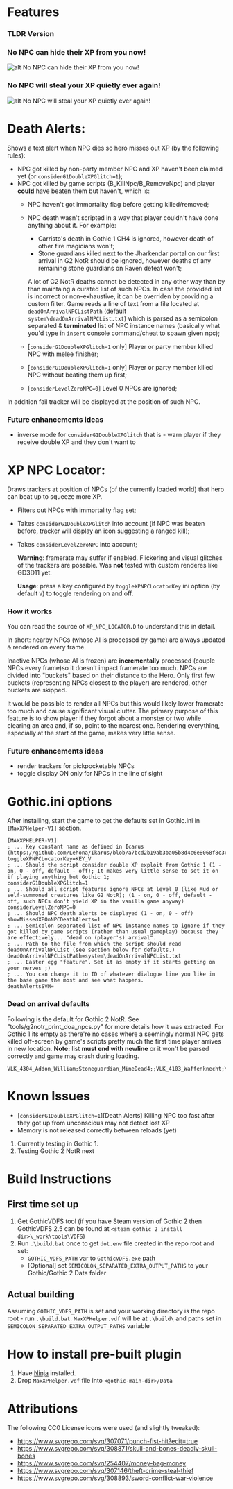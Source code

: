 # Features
### TLDR Version
### No NPC can hide their XP from you now!
![alt No NPC can hide their XP from you now!](pic.png "No NPC can hide their XP from you now!")
### No NPC will steal your XP quietly ever again!
![alt No NPC will steal your XP quietly ever again!](pic2.png "No NPC will steal your XP quietly ever again!")

# Death Alerts: 
Shows a text alert when NPC dies so hero misses out XP (by the following rules):
- NPC got killed by non-party member NPC and XP haven't been claimed yet (or `considerG1DoubleXPGlitch=1`);
- NPC got killed by game scripts (B_KillNpc/B_RemoveNpc) and player **could** have beaten them but haven't, which is: 
    - NPC haven't got immortality flag before getting killed/removed;
    - NPC death wasn't scripted in a way that player couldn't have done anything about it. For example: 
        - Carristo's death in Gothic 1 CH4 is ignored, however death of other fire magicians won't; 
        - Stone guardians killed next to the Jharkendar portal on our first arrival in G2 NotR should be ignored, however deaths of any remaining stone guardians on Raven defeat won't; 
    
        A lot of G2 NotR deaths cannot be detected in any other way than by than maintaing a curated list of such NPCs. In case the provided list is incorrect or non-exhaustive, it can be overriden by providing a custom filter. Game reads a line of text from a file located at `deadOnArrivalNPCListPath` (default `system\deadOnArrivalNPCList.txt`) which is parsed as a semicolon separated & **terminated** list of NPC instance names (basically what you'd type in `insert` console command/cheat to spawn given npc);
    - [`considerG1DoubleXPGlitch=1` only] Player or party member killed NPC with melee finisher;
    - [`considerG1DoubleXPGlitch=1` only] Player or party member killed NPC without beating them up first;
    - [`considerLevelZeroNPC=0`] Level 0 NPCs are ignored;

In addition fail tracker will be displayed at the position of such NPC.

### Future enhancements ideas
- inverse mode for `considerG1DoubleXPGlitch` that is - warn player if they receive double XP and they don't want to

# XP NPC Locator: 
Draws trackers at position of NPCs (of the currently loaded world) that hero can beat up to squeeze more XP.
- Filters out NPCs with immortality flag set;
- Takes `considerG1DoubleXPGlitch` into account (if NPC was beaten before, tracker will display an icon suggesting a ranged kill);
- Takes `considerLevelZeroNPC` into account;
    
     **Warning**: framerate may suffer if enabled. Flickering and visual glitches of the trackers are possible. Was **not** tested with custom renderes like GD3D11 yet.
     
     **Usage**: press a key configured by `toggleXPNPCLocatorKey` ini option (by default `V`) to toggle rendering on and off.
    
### How it works
You can read the source of `XP_NPC_LOCATOR.D` to understand this in detail. 

In short: nearby NPCs (whose AI is processed by game) are always updated & rendered on every frame. 

Inactive NPCs (whose AI is frozen) are **incrementally** processed (couple NPCs every frame)so it doesn't impact framerate too much. 
NPCs are divided into "buckets" based on their distance to the Hero. Only first few buckets (representing NPCs closest to the player) are rendered, other buckets are skipped. 

It would be possible to render all NPCs but this would likely lower framerate too much and cause significant visual clutter. The primary purpose of this feature is to show player if they forgot about a monster or two while clearing an area and, if so, point to the nearest one. Rendering everything, especially at the start of the game, makes very little sense.
    

### Future enhancements ideas
- render trackers for pickpocketable NPCs
- toggle display ON only for NPCs in the line of sight

# Gothic.ini options
After installing, start the game to get the defaults set in Gothic.ini in `[MaxXPHelper-V1]` section.

```
[MAXXPHELPER-V1]
; ... Key constant name as defined in Icarus (https://github.com/Lehona/Ikarus/blob/a7bcd2b19ab3ba05b8d4c6e8068f8c3cae9540a2/Ikarus_Const_G1.d#L181)
toggleXPNPCLocatorKey=KEY_V
; ... Should the script consider double XP exploit from Gothic 1 (1 - on, 0 - off, default - off); It makes very little sense to set it on if playing anything but Gothic 1;
considerG1DoubleXPGlitch=1
; ... Should all script features ignore NPCs at level 0 (like Mud or self-summoned creatures like G2 NotR); (1 - on, 0 - off, default - off, such NPCs don't yield XP in the vanilla game anyway)
considerLevelZeroNPC=0
; ... Should NPC death alerts be displayed (1 - on, 0 - off)
showMissedXPOnNPCDeathAlerts=1
; ... Semicolon separated list of NPC instance names to ignore if they got killed by game scripts (rather than usual gameplay) because they are effectively... "dead on (player's) arrival". 
; ... Path to the file from which the script should read deadOnArrivalNPCList (see section below for defaults.)
deadOnArrivalNPCListPath=system\deadOnArrivalNPCList.txt
; ... Easter egg "feature". Set it as empty if it starts getting on your nerves ;)
; ... You can change it to ID of whatever dialogue line you like in the base game the most and see what happens.
deathAlertsSVM=
```
### Dead on arrival defaults
Following is the default for Gothic 2 NotR. See "tools/g2notr_print_doa_npcs.py" for more details how it was extracted. For Gothic 1 its empty as there're no cases where a seemingly normal NPC gets killed off-screen by game's scripts pretty much the first time player arrives in new location. **Note:** list **must end with newline** or it won't be parsed correctly and game may crash during loading.
```
VLK_4304_Addon_William;Stoneguardian_MineDead4;;VLK_4103_Waffenknecht;YGiant_Bug_VinoRitual1;PAL_297_Ritter;VLK_Leiche1;STRF_Leiche2;NOV_653_ToterNovize;Stoneguardian_MineDead2;STRF_1143_Addon_Sklave;NONE_Addon_114_Lance_ADW;STRF_1132_Addon_Sklave;DJG_731_ToterDrachenjaeger;VLK_4105_Waffenknecht;NOV_656_ToterNovize;YGiant_Bug_VinoRitual2;PAL_Leiche4;Stoneguardian_Dead3;STRF_1141_Addon_Sklave;STRF_Leiche7;STRF_1135_Addon_Sklave;Stoneguardian_MineDead3;PIR_1370_Addon_Angus;BDT_10401_Addon_DeadBandit;VLK_4147_Waffenknecht;STRF_Leiche8;DJG_738_ToterDrachenjaeger;DJG_730_ToterDrachenjaeger;NOV_654_ToterNovize;STRF_1142_Addon_Sklave;NOV_652_ToterNovize;VLK_Leiche2;VLK_4145_Waffenknecht;PIR_1371_Addon_Hank;Stoneguardian_Dead1;PAL_Leiche5;STRF_1144_Addon_Sklave;DJG_740_ToterDrachenjaeger;STRF_1131_Addon_Sklave;STRF_Leiche5;VLK_Leiche3;STRF_1134_Addon_Sklave;Stoneguardian_MineDead1;Bruder;DJG_739_ToterDrachenjaeger;STRF_Leiche3;VLK_4152_Olav;STRF_Leiche4;DJG_737_ToterDrachenjaeger;NOV_655_ToterNovize;PAL_298_Ritter;VLK_4104_Waffenknecht;DJG_735_ToterDrachenjaeger;STRF_Leiche1;STRF_Leiche6;Stoneguardian_Dead2;NOV_650_ToterNovize;DJG_734_ToterDrachenjaeger;BDT_10400_Addon_DeadBandit;VLK_4101_Waffenknecht;VLK_4102_Waffenknecht;PAL_Leiche3;DJG_732_ToterDrachenjaeger;PAL_Leiche1;VLK_4146_Waffenknecht;DJG_733_ToterDrachenjaeger;PAL_Leiche2;NOV_651_ToterNovize;DJG_736_ToterDrachenjaeger;STRF_1133_Addon_Sklave
```
# Known Issues 
- [`considerG1DoubleXPGlitch=1`][Death Alerts] Killing NPC too fast after they got up from unconscious may not detect lost XP
- Memory is not released correctly between reloads (yet)

1. Currently testing in Gothic 1.
2. Testing Gothic 2 NotR next

# Build Instructions
## First time set up
1. Get GothicVDFS tool (if you have Steam version of Gothic 2 then GothicVDFS 2.5 can be found at `<steam gothic 2 install dir>\_work\tools\VDFS`)
2. Run `.\build.bat` once to get `dot.env` file created in the repo root and set:
    - `GOTHIC_VDFS_PATH` var to `GothicVDFS.exe` path
    - [Optional] set `SEMICOLON_SEPARATED_EXTRA_OUTPUT_PATHS` to your Gothic/Gothic 2 Data folder
## Actual building
Assuming `GOTHIC_VDFS_PATH` is set and your working directory is the repo root - run `.\build.bat`. `MaxXPHelper.vdf` will be at `.\build\` and paths set in `SEMICOLON_SEPARATED_EXTRA_OUTPUT_PATHS` variable

# How to install pre-built plugin
1. Have [Ninja](https://github.com/szapp/Ninja) installed.
2. Drop `MaxXPHelper.vdf` file into `<gothic-main-dir>/Data`

# Attributions
The following CC0 License icons were used (and slightly tweaked):
- https://www.svgrepo.com/svg/307071/punch-fist-hit?edit=true
- https://www.svgrepo.com/svg/308871/skull-and-bones-deadly-skull-bones
- https://www.svgrepo.com/svg/254407/money-bag-money
- https://www.svgrepo.com/svg/307146/theft-crime-steal-thief
- https://www.svgrepo.com/svg/308893/sword-conflict-war-violence